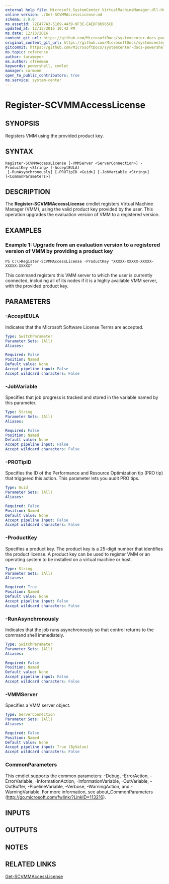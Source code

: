 ```yaml
---
external help file: Microsoft.SystemCenter.VirtualMachineManager.dll-Help.xml
online version: ./Get-SCVMMAccessLicense.md
schema: 2.0.0
ms.assetid: 72E477A3-5169-4439-9F3E-EAEDF86965CD
updated_at: 12/13/2016 10:42 PM
ms.date: 12/13/2016
content_git_url: https://github.com/MicrosoftDocs/systemcenter-docs-powershell/blob/master/systemcenter-cmdlets/VirtualMachineManager/v1/Register-SCVMMAccessLicense.md
original_content_git_url: https://github.com/MicrosoftDocs/systemcenter-docs-powershell/blob/master/systemcenter-cmdlets/VirtualMachineManager/v1/Register-SCVMMAccessLicense.md
gitcommit: https://github.com/MicrosoftDocs/systemcenter-docs-powershell/blob/ea9507ac2178040476af5407227db8cb97701ea9/systemcenter-cmdlets/VirtualMachineManager/v1/Register-SCVMMAccessLicense.md
ms.topic: reference
author: tarameyer
ms.author: cfreeman
keywords: powershell, cmdlet
manager: carmonm
open_to_public_contributors: true
ms.service: system-center
---
```


# Register-SCVMMAccessLicense

## SYNOPSIS
Registers VMM using the provided product key.

## SYNTAX

```
Register-SCVMMAccessLicense [-VMMServer <ServerConnection>] -ProductKey <String> [-AcceptEULA]
 [-RunAsynchronously] [-PROTipID <Guid>] [-JobVariable <String>] [<CommonParameters>]
```

## DESCRIPTION
The **Register-SCVMMAccessLicense** cmdlet registers Virtual Machine Manager (VMM), using the valid product key provided by the user.
This operation upgrades the evaluation version of VMM to a registered version.

## EXAMPLES

### Example 1: Upgrade from an evaluation version to a registered version of VMM by providing a product key
```
PS C:\>Register-SCVMMAccessLicense -ProductKey "XXXXX-XXXXX-XXXXX-XXXXX-XXXXX"
```

This command registers this VMM server to which the user is currently connected, including all of its nodes if it is a highly available VMM server, with the provided product key.

## PARAMETERS

### -AcceptEULA
Indicates that the Microsoft Software License Terms are accepted.

```yaml
Type: SwitchParameter
Parameter Sets: (All)
Aliases: 

Required: False
Position: Named
Default value: None
Accept pipeline input: False
Accept wildcard characters: False
```

### -JobVariable
Specifies that job progress is tracked and stored in the variable named by this parameter.

```yaml
Type: String
Parameter Sets: (All)
Aliases: 

Required: False
Position: Named
Default value: None
Accept pipeline input: False
Accept wildcard characters: False
```

### -PROTipID
Specifies the ID of the Performance and Resource Optimization tip (PRO tip) that triggered this action.
This parameter lets you audit PRO tips.

```yaml
Type: Guid
Parameter Sets: (All)
Aliases: 

Required: False
Position: Named
Default value: None
Accept pipeline input: False
Accept wildcard characters: False
```

### -ProductKey
Specifies a product key.
The product key is a 25-digit number that identifies the product license.
A product key can be used to register VMM or an operating system to be installed on a virtual machine or host.

```yaml
Type: String
Parameter Sets: (All)
Aliases: 

Required: True
Position: Named
Default value: None
Accept pipeline input: False
Accept wildcard characters: False
```

### -RunAsynchronously
Indicates that the job runs asynchronously so that control returns to the command shell immediately.

```yaml
Type: SwitchParameter
Parameter Sets: (All)
Aliases: 

Required: False
Position: Named
Default value: None
Accept pipeline input: False
Accept wildcard characters: False
```

### -VMMServer
Specifies a VMM server object.

```yaml
Type: ServerConnection
Parameter Sets: (All)
Aliases: 

Required: False
Position: Named
Default value: None
Accept pipeline input: True (ByValue)
Accept wildcard characters: False
```

### CommonParameters
This cmdlet supports the common parameters: -Debug, -ErrorAction, -ErrorVariable, -InformationAction, -InformationVariable, -OutVariable, -OutBuffer, -PipelineVariable, -Verbose, -WarningAction, and -WarningVariable. For more information, see about_CommonParameters (http://go.microsoft.com/fwlink/?LinkID=113216).

## INPUTS

## OUTPUTS

## NOTES

## RELATED LINKS

[Get-SCVMMAccessLicense](xref:VirtualMachineManager/v1/Get-SCVMMAccessLicense.md)

